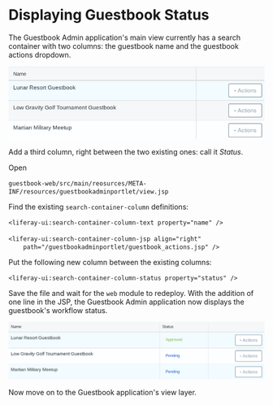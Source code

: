 # Displaying Guestbook Status

The Guestbook Admin application's main view currently has a search container
with two columns: the guestbook name and the guestbook actions dropdown. 

![Figure 1: The Guestbook Admin's main view currently shows the name of the guestbook and its actions button.](../../../../images/lp-workflow-admin-nostatus.png)

Add a third column, right between the two existing ones: call it *Status*.

Open

    guestbook-web/src/main/reosurces/META-INF/resources/guestbookadminportlet/view.jsp


Find the existing `search-container-column` definitions:

    <liferay-ui:search-container-column-text property="name" />

    <liferay-ui:search-container-column-jsp align="right"
        path="/guestbookadminportlet/guestbook_actions.jsp" />

Put the following new column between the existing columns: 

    <liferay-ui:search-container-column-status property="status" />

Save the file and wait for the `web` module to redeploy. With the addition of
one line in the JSP, the Guestbook Admin application now displays the
guestbook's workflow status.

![Figure 2: The Guestbook Admin's main view, displaying the status of each guestbook.](../../../../images/lp-workflow-admin-status.png)

Now move on to the Guestbook application's view layer.
